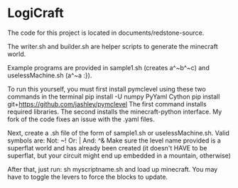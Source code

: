 # LogiCraft

The code for this project is located in documents/redstone-source.

The writer.sh and builder.sh are helper scripts to generate the minecraft world.

Example programs are provided in sample1.sh (creates a^~b^~c) and uselessMachine.sh (a^~a :}).

To run this yourself, you must first install pymclevel using these two commands in the terminal
  pip install -U numpy PyYaml Cython
  pip install git+https://github.com/jashley/pymclevel
The first command installs required libraries. The second installs the minecraft-python interface. 
My fork of the code fixes an issue with the .yaml files.

Next, create a .sh file of the form of sample1.sh or uselessMachine.sh.
Valid symbols are:
  Not: ~!
  Or: |
  And: ^&
Make sure the level name provided is a superflat world and has already been created
  (it doesn't HAVE to be superflat, but your circuit might end up embedded in a mountain, otherwise)
  
After that, just run:
  sh myscriptname.sh
and load up minecraft. You may have to toggle the levers to force the blocks to update.
